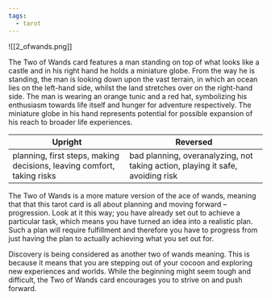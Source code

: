 ```yaml
---
tags:
  - tarot
---
```

![[2_ofwands.png]]

The Two of Wands card features a man standing on top of what looks like a castle and in his right hand he holds a miniature globe. From the way he is standing, the man is looking down upon the vast terrain, in which an ocean lies on the left-hand side, whilst the land stretches over on the right-hand side. The man is wearing an orange tunic and a red hat, symbolizing his enthusiasm towards life itself and hunger for adventure respectively. The miniature globe in his hand represents potential for possible expansion of his reach to broader life experiences.


| Upright                                                                | Reversed                                                                       |
| ---------------------------------------------------------------------- | ------------------------------------------------------------------------------ |
| planning, first steps, making decisions, leaving comfort, taking risks | bad planning, overanalyzing, not taking action, playing it safe, avoiding risk |

The Two of Wands is a more mature version of the ace of wands, meaning that that this tarot card is all about planning and moving forward – progression. Look at it this way; you have already set out to achieve a particular task, which means you have turned an idea into a realistic plan. Such a plan will require fulfillment and therefore you have to progress from just having the plan to actually achieving what you set out for.

Discovery is being considered as another two of wands meaning. This is because it means that you are stepping out of your cocoon and exploring new experiences and worlds. While the beginning might seem tough and difficult, the Two of Wands card encourages you to strive on and push forward.

